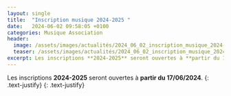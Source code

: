 ```yaml
---
layout: single
title:  "Inscription musique 2024-2025 "
date:   2024-06-02 09:58:05 +0100
categories: Musique Association 
header:
  image: /assets/images/actualités/2024_06_02_inscription_musique_2024-2025/affiche_inscription_2024-2025.svg
  teaser: /assets/images/actualités/2024_06_02_inscription_musique_2024-2025/affiche_inscription_2024-2025.svg
excerpt: Les inscriptions **2024-2025** seront ouvertes à **partir du 17/06/2024**.
---
```

Les inscriptions **2024-2025** seront ouvertes à **partir du 17/06/2024**.
{: .text-justify}
{: .text-justify}
